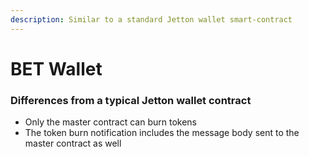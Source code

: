 ```yaml
---
description: Similar to a standard Jetton wallet smart-contract
---
```


# BET Wallet

### Differences from a typical Jetton wallet contract

- Only the master contract can burn tokens
- The token burn notification includes the message body sent to the master contract as well